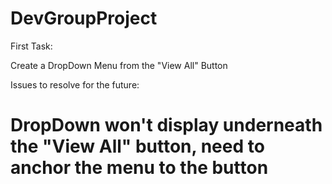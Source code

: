 # DevGroupProject

First Task:

Create a DropDown Menu from the "View All" Button

Issues to resolve for the future:

# DropDown won't display underneath the "View All" button, need to anchor the menu to the button

